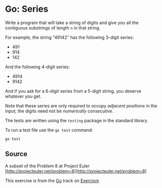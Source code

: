 # Go: Series

Write a program that will take a string of digits and give you all the contiguous substrings of length `n` in that string.

For example, the string "49142" has the following 3-digit series:

- 491
- 914
- 142

And the following 4-digit series:

- 4914
- 9142

And if you ask for a 6-digit series from a 5-digit string, you deserve
whatever you get.

Note that these series are only required to occupy *adjacent positions*
in the input; the digits need not be *numerically consecutive*.

The tests are written using the `testing` package in the standard library.

To run a test file use the `go test` command:

    go test

## Source

A subset of the Problem 8 at Project Euler [http://projecteuler.net/problem=8](http://projecteuler.net/problem=8)

This exercise is from the [Go][go] track on [Exercism][exercism]

[exercism]: http://exercism.io
[go]: http://exercism.io/languages/go



